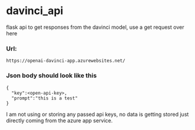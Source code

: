 # davinci_api
flask api to get responses from the davinci model, use a get request over here
### Url: 
```
https://openai-davinci-app.azurewebsites.net/
```
### Json body should look like this
```
{
  "key":<open-api-key>,
  "prompt":"this is a test"
}
```
I am not using or storing any passed api keys, no data is getting stored just directly coming from the azure app service.
